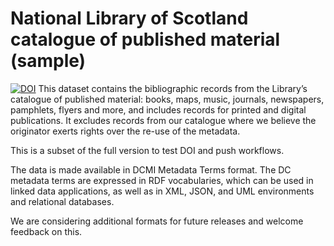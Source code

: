 # National Library of Scotland catalogue of published material (sample)
[![DOI](https://zenodo.org/badge/888907022.svg)](https://doi.org/10.5281/zenodo.14168884)
This dataset contains the bibliographic records from the Library’s catalogue of published material: books, maps, music, journals, newspapers, pamphlets, flyers and more, and includes records for printed and digital publications. It excludes records from our catalogue where we believe the originator exerts rights over the re-use of the metadata. 

This is a subset of the full version to test DOI and push workflows.

The data is made available in DCMI Metadata Terms format.  The DC metadata terms are expressed in RDF vocabularies, which can be used in linked data applications, as well as in XML, JSON, and UML environments and relational databases.

We are considering additional formats for future releases and welcome feedback on this.
